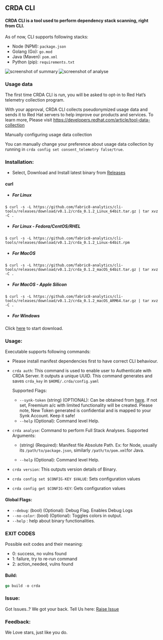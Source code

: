 ## CRDA CLI

#### CRDA CLI is a tool used to perform dependency stack scanning, right from CLI. 
As of now, CLI supports following stacks:
- Node (NPM): `package.json` 
- Golang (Go): `go.mod`
- Java (Maven): `pom.xml`
- Python (pip): `requirements.txt`

![screenshot of summary](https://github.com/fabric8-analytics/cli-tools/blob/b407d2a7c595a47e3126ad62a816dc107bd148d2/summary.png)
![screenshot of analyse](https://github.com/fabric8-analytics/cli-tools/blob/71198735d0dee3173ed3082a5ab1dee41dfa9ce8/analyse.png)

### Usage data

The first time CRDA CLI is run, you will be asked to opt-in to Red Hat’s telemetry collection program.

With your approval, CRDA CLI collects pseudonymized usage data and sends it to Red Hat servers to help improve our products and services. To learn more, Please visit https://developers.redhat.com/article/tool-data-collection 

Manually configuring usage data collection

You can manually change your preference about usage data collection by running in `crda config set consent_telemetry false/true`.


### Installation:
- Select, Download and Install latest binary from [Releases](https://github.com/fabric8-analytics/cli-tools/releases)

#### curl

- ##### For Linux
```
$ curl -s -L https://github.com/fabric8-analytics/cli-tools/releases/download/v0.1.2/crda_0.1.2_Linux_64bit.tar.gz | tar xvz -C .
```
- ##### For Linux - Fedora/CentOS/RHEL
```
$ curl -s -L https://github.com/fabric8-analytics/cli-tools/releases/download/v0.1.2/crda_0.1.2_Linux-64bit.rpm 
```
- ##### For MacOS
```
$ curl -s -L https://github.com/fabric8-analytics/cli-tools/releases/download/v0.1.2/crda_0.1.2_macOS_64bit.tar.gz | tar xvz -C .
```
- ##### For MacOS - Apple Silicon
```
$ curl -s -L https://github.com/fabric8-analytics/cli-tools/releases/download/v0.1.2/crda_0.1.2_macOS_ARM64.tar.gz | tar xvz -C .
```
- ##### For Windows
Click [here](https://github.com/fabric8-analytics/cli-tools/releases/download/v0.1.2/crda_0.1.2_Windows_64bit.tar.gz) to start download.

### Usage:
Executable supports following commands:

* Please install manifest dependencies first to have correct CLI behaviour.

- `crda auth`: This command is used to enable user to Authenticate with CRDA Server. It outputs a unique UUID. This command generates and saves `crda_key` in `$HOME/.crda/config.yaml`

    Supported Flags:
    * `--synk-token` (string) (OPTIONAL): Can be obtained from [here](https://app.snyk.io/login?utm_campaign=Code-Ready-Analytics-2020&utm_source=code_ready&code_ready=FF1B53D9-57BE-4613-96D7-1D06066C38C9). If not set, Freemium a/c with limited functionality will be created.
    Please note, New Token generated is confidential and is mapped to your Synk Account. Keep it safe!
    * `--help` (Optional): Command level Help.


- `crda analyse`: Command to perform Full Stack Analyses. 
    Supported Arguments:
    * (string) (Required): Manifest file Absolute Path. Ex: for Node, usually its `/path/to/package.json`, similarly `/path/to/pom.xml`for Java.

    * `--help` (Optional): Command level Help.

- `crda version`: This outputs version details of Binary.

- `crda config set $CONFIG-KEY $VALUE`: Sets configuration values

- `crda config get $CONFIG-KEY`: Gets configuration values


#### Global Flags:
- `--debug`: (bool) (Optional): Debug Flag. Enables Debug Logs
- `--no-color`: (bool) (Optional): Toggles colors in output.
- `--help` : help about binary functionalities.

### EXIT CODES

Possible exit codes and their meaning:

- 0: success, no vulns found
- 1: failure, try to re-run command
- 2: action_needed, vulns found


#### Build:

```go
go build -o crda
```


### Issue:
Got Issues..? We got your back. Tell Us here: [Raise Issue](https://github.com/fabric8-analytics/cli-tools/issues) 

### Feedback: 
We Love stars, just like you do.  